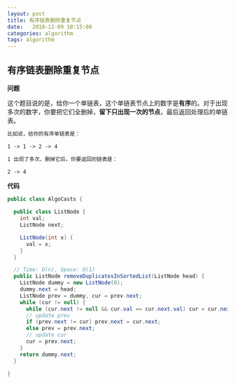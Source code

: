 ```yaml
---
layout: post
title: 有序链表删除重复节点
date:   2018-12-09 10:15:00
categories: algorithm
tags: algorithm
---
```


## 有序链表删除重复节点

**问题**

这个题目说的是，给你一个单链表，这个单链表节点上的数字是**有序**的。对于出现多次的数字，你要把它们全删掉，**留下只出现一次的节点**，最后返回处理后的单链表。

```markdown
比如说，给你的有序单链表是：

1 -> 1 -> 2 -> 4

1 出现了多次，删掉它后，你要返回的链表是：

2 -> 4
```

**代码**

```java
public class AlgoCasts {

  public class ListNode {
    int val;
    ListNode next;

    ListNode(int x) {
      val = x;
    }
  }

  // Time: O(n), Space: O(1)
  public ListNode removeDuplicatesInSortedList(ListNode head) {
    ListNode dummy = new ListNode(0);
    dummy.next = head;
    ListNode prev = dummy, cur = prev.next;
    while (cur != null) {
      while (cur.next != null && cur.val == cur.next.val) cur = cur.next;
      // update prev
      if (prev.next != cur) prev.next = cur.next;
      else prev = prev.next;
      // update cur
      cur = prev.next;
    }
    return dummy.next;
  }

}
```

